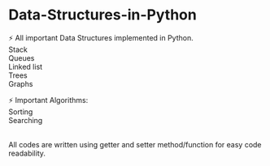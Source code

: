 # Data-Structures-in-Python
⚡ All important Data Structures implemented in Python.
<br>Stack
<br>Queues
<br>Linked list
<br>Trees
<br>Graphs

⚡ Important Algorithms:
<br>Sorting
<br>Searching

<br> All codes are written using getter and setter method/function for easy code readability. 
